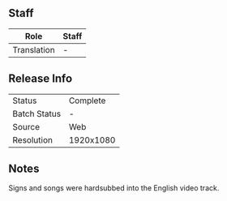 ## Staff

| Role              | Staff                               |
|-------------------|-------------------------------------|
| Translation       | -                                   |

## Release Info

|              |            |
|--------------|------------|
| Status       | Complete   |
| Batch Status | -          |
| Source       | Web        |
| Resolution   | 1920x1080  |

## Notes
Signs and songs were hardsubbed into the English video track.